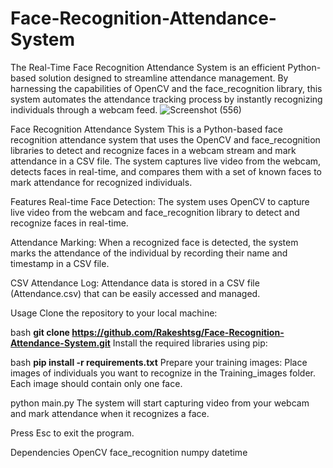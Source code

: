 # Face-Recognition-Attendance-System
The Real-Time Face Recognition Attendance System is an efficient Python-based solution designed to streamline attendance management. By harnessing the capabilities of OpenCV and the face_recognition library, this system automates the attendance tracking process by instantly recognizing individuals through a webcam feed.
![Screenshot (556)](https://github.com/Rakeshtsg/Face-Recognition-Attendance-System/assets/109905492/6ec1b426-1534-4369-b012-add236ad0e66)

Face Recognition Attendance System
This is a Python-based face recognition attendance system that uses the OpenCV and face_recognition libraries to detect and recognize faces in a webcam stream and mark attendance in a CSV file. The system captures live video from the webcam, detects faces in real-time, and compares them with a set of known faces to mark attendance for recognized individuals.

Features
Real-time Face Detection: The system uses OpenCV to capture live video from the webcam and face_recognition library to detect and recognize faces in real-time.

Attendance Marking: When a recognized face is detected, the system marks the attendance of the individual by recording their name and timestamp in a CSV file.

CSV Attendance Log: Attendance data is stored in a CSV file (Attendance.csv) that can be easily accessed and managed.

Usage
Clone the repository to your local machine:

bash
**git clone https://github.com/Rakeshtsg/Face-Recognition-Attendance-System.git**
Install the required libraries using pip:

bash
**pip install -r requirements.txt**
Prepare your training images: Place images of individuals you want to recognize in the Training_images folder. Each image should contain only one face.

python main.py
The system will start capturing video from your webcam and mark attendance when it recognizes a face.

Press Esc to exit the program.

Dependencies
OpenCV
face_recognition
numpy
datetime
